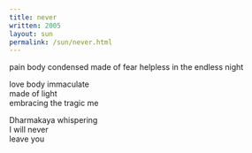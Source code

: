 ```yaml
---
title: never
written: 2005
layout: sun
permalink: /sun/never.html
---
```


<div class="poem">
pain body condensed  
made of fear  
helpless in the endless night  
 
love body immaculate  
made of light  
embracing the tragic me
 
Dharmakaya whispering  
I will never  
leave you
</div>
